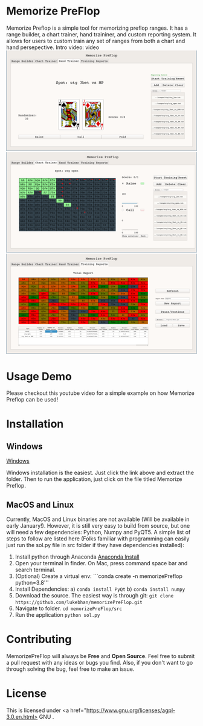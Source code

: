 # Memorize PreFlop

Memorize Preflop is a simple tool for memorizing preflop ranges. It has a range builder, a chart trainer, hand traininer, and custom reporting system. It allows for users to custom train any set of ranges from both a chart and hand persepective. Intro video: video
![Memorize PreFlop Demo Image](/images/mem1.png "Hand Trainer") ![Memorize PreFlop Demo Image](/images/mem2.png "Chart Trainer") ![Memorize PreFlop Demo Image](/images/mem3.png "Hand Training Report")


# Usage Demo
Please checkout this youtube video for a simple example on how Memorize Preflop can be used!

# Installation
## Windows

<a id="raw-url" href="https://raw.githubusercontent.com/lukebhan/memorizePreFlop/master/MemorizePreflopWindows.zip">Windows</a>

Windows installation is the easiest. Just click the link above and extract the folder. Then to run the application, just click on the file titled Memorize Preflop. 

## MacOS and Linux
Currently, MacOS and Linux binaries are not available (Will be available in early January!). However, it is still very easy to build from source, but one will need a few dependencies: Python, Numpy and PyQT5. A simple list of steps to follow are listed here (Folks familiar with programming can easily just run the sol.py file in src folder if they have dependencies installed):
1. Install python through Anaconda <a href="https://www.anaconda.com/products/distribution"> Anaconda Install </a>
2. Open your terminal in finder. On Mac, press command space bar and search terminal.
3. (Optional) Create a virtual env: ```conda create -n memorizePreflop python=3.8'''
4. Install Dependencies:
  a) ```conda install PyQt```
  b) ```conda install numpy```
5. Download the source. The easiest way is through git: ```git clone https://github.com/lukebhan/memorizePreFlop.git```
6. Navigate to folder. ```cd memorizePreFlop/src```
7. Run the application ```python sol.py```

# Contributing
MemorizePreFlop will always be **Free** and **Open Source**. Feel free to submit a pull request with any ideas or bugs you find. Also, if you don't want to go through solving the bug, feel free to make an issue.

# License
This is licensed under <a href="https://www.gnu.org/licenses/agpl-3.0.en.html> GNU </a>.




